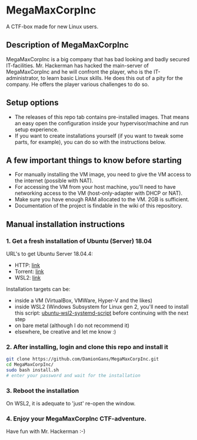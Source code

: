 # MegaMaxCorpInc
A CTF-box made for new Linux users. 

## Description of MegaMaxCorpInc
MegaMaxCorpInc is a big company that has bad looking and badly secured IT-facilities. Mr. Hackerman has hacked the main-server of MegaMaxCorpInc and he will confront the player, who is the IT-administrator, to learn basic Linux skills. He does this out of a pity for the company. He offers the player various challenges to do so.

## Setup options
- The releases of this repo tab contains pre-installed images. That means an easy open the configuration inside your hypervisor/machine and run setup experience. 
- If you want to create installations yourself (if you want to tweak some parts, for example), you can do so with the instructions below.

## A few important things to know before starting
- For manually installing the VM image, you need to give the VM access to the internet (possible with NAT).
- For accessing the VM from your host machine, you'll need to have networking access to the VM (host-only-adapter with DHCP or NAT).
- Make sure you have enough RAM allocated to the VM. 2GB is sufficient.
- Documentation of the project is findable in the wiki of this repository.

## Manual installation instructions
### 1. Get a fresh installation of Ubuntu (Server) 18.04
URL's to get Ubuntu Server 18.04.4:
- HTTP: [link](http://releases.ubuntu.com/18.04/ubuntu-18.04.4-live-server-amd64.iso)
- Torrent: [link](http://releases.ubuntu.com/18.04/ubuntu-18.04.4-live-server-amd64.iso.torrent)
- WSL2: [link](https://www.microsoft.com/en-us/p/ubuntu-1804-lts/9n9tngvndl3q)

Installation targets can be:
- inside a VM (VirtualBox, VMWare, Hyper-V and the likes)
- inside WSL2 (Windows Subsystem for Linux gen 2, you'll need to install this script: [ubuntu-wsl2-systemd-script](https://github.com/DamionGans/ubuntu-wsl2-systemd-script) before continuing with the next step
- on bare metal (although I do not recommend it)
- elsewhere, be creative and let me know :)

### 2. After installing, login and clone this repo and install it
```sh
git clone https://github.com/DamionGans/MegaMaxCorpInc.git
cd MegaMaxCorpInc/
sudo bash install.sh
# enter your password and wait for the installation
```
### 3. Reboot the installation
On WSL2, it is adequate to 'just' re-open the window.

### 4. Enjoy your MegaMaxCorpInc CTF-adventure.
Have fun with Mr. Hackerman :-)

